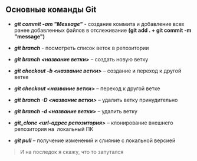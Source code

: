 ## Основные команды Git

* __*git commit -am "Message"*__ - создание коммита и добавление всех ранее добавленных файлов в отслеживание __(git add . + git commit -m "message")__

* __*git branch*__ - посмотреть список веток в репозитории

* __*git branch <название ветки>*__ – создать новую ветку

* __*git checkout -b <название ветки>*__ – создание и переход к другой ветке

* __*git checkout <название ветки>*__ – переход к другой ветке

* __*git branch -D <название ветки>*__ – удалить ветку принудительно

* __*git branch -d <название ветки>*__ – удалить ветку

* __*git_clone <url-адрес репозитория>*__ – клонирование внешнего 	репозитория на  локальный ПК

* __*git pull*__ – получение изменений и слияние с локальной версией

> И на последок я скажу, что то запутался